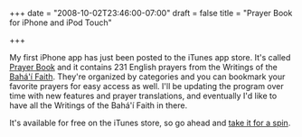 +++
date = "2008-10-02T23:46:00-07:00"
draft = false
title = "Prayer Book for iPhone and iPod Touch"

+++

My first iPhone app has just been posted to the iTunes app store. It's called [Prayer Book](http://arashpayan.com/projects/PrayerBook/) and it contains 231 English prayers from the Writings of the [Bahá'í Faith](http://www.bahai.org/). They're organized by categories and you can bookmark your favorite prayers for easy access as well. I'll be updating the program over time with new features and prayer translations, and eventually I'd like to have all the Writings of the Bahá'í Faith in there.

It's available for free on the iTunes store, so go ahead and [take it for a spin](http://phobos.apple.com/WebObjects/MZStore.woa/wa/viewSoftware?id=292151014&mt=8).

